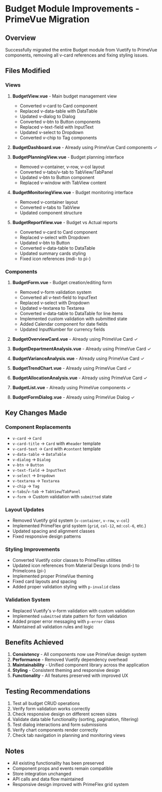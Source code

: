 # Budget Module Improvements - PrimeVue Migration

## Overview
Successfully migrated the entire Budget module from Vuetify to PrimeVue components, removing all v-card references and fixing styling issues.

## Files Modified

### Views
1. **BudgetView.vue** - Main budget management view
   - Converted v-card to Card component
   - Replaced v-data-table with DataTable
   - Updated v-dialog to Dialog
   - Converted v-btn to Button components
   - Replaced v-text-field with InputText
   - Updated v-select to Dropdown
   - Converted v-chip to Tag components

2. **BudgetDashboard.vue** - Already using PrimeVue Card components ✓

3. **BudgetPlanningView.vue** - Budget planning interface
   - Removed v-container, v-row, v-col layout
   - Converted v-tabs/v-tab to TabView/TabPanel
   - Updated v-btn to Button component
   - Replaced v-window with TabView content

4. **BudgetMonitoringView.vue** - Budget monitoring interface
   - Removed v-container layout
   - Converted v-tabs to TabView
   - Updated component structure

5. **BudgetReportView.vue** - Budget vs Actual reports
   - Converted v-card to Card component
   - Replaced v-select with Dropdown
   - Updated v-btn to Button
   - Converted v-data-table to DataTable
   - Updated summary cards styling
   - Fixed icon references (mdi- to pi-)

### Components
1. **BudgetForm.vue** - Budget creation/editing form
   - Removed v-form validation system
   - Converted all v-text-field to InputText
   - Replaced v-select with Dropdown
   - Updated v-textarea to Textarea
   - Converted v-data-table to DataTable for line items
   - Implemented custom validation with submitted state
   - Added Calendar component for date fields
   - Updated InputNumber for currency fields

2. **BudgetOverviewCard.vue** - Already using PrimeVue Card ✓

3. **BudgetDepartmentAnalysis.vue** - Already using PrimeVue Card ✓

4. **BudgetVarianceAnalysis.vue** - Already using PrimeVue Card ✓

5. **BudgetTrendChart.vue** - Already using PrimeVue Card ✓

6. **BudgetAllocationAnalysis.vue** - Already using PrimeVue Card ✓

7. **BudgetList.vue** - Already using PrimeVue components ✓

8. **BudgetFormDialog.vue** - Already using PrimeVue Dialog ✓

## Key Changes Made

### Component Replacements
- `v-card` → `Card`
- `v-card-title` → `Card` with `#header` template
- `v-card-text` → `Card` with `#content` template
- `v-data-table` → `DataTable`
- `v-dialog` → `Dialog`
- `v-btn` → `Button`
- `v-text-field` → `InputText`
- `v-select` → `Dropdown`
- `v-textarea` → `Textarea`
- `v-chip` → `Tag`
- `v-tabs`/`v-tab` → `TabView`/`TabPanel`
- `v-form` → Custom validation with `submitted` state

### Layout Updates
- Removed Vuetify grid system (`v-container`, `v-row`, `v-col`)
- Implemented PrimeFlex grid system (`grid`, `col-12`, `md:col-6`, etc.)
- Updated spacing and alignment classes
- Fixed responsive design patterns

### Styling Improvements
- Converted Vuetify color classes to PrimeFlex utilities
- Updated icon references from Material Design Icons (mdi-) to PrimeIcons (pi-)
- Implemented proper PrimeVue theming
- Fixed card layouts and spacing
- Added proper validation styling with `p-invalid` class

### Validation System
- Replaced Vuetify's v-form validation with custom validation
- Implemented `submitted` state pattern for form validation
- Added proper error messaging with `p-error` class
- Maintained all validation rules and logic

## Benefits Achieved

1. **Consistency** - All components now use PrimeVue design system
2. **Performance** - Removed Vuetify dependency overhead
3. **Maintainability** - Unified component library across the application
4. **Styling** - Consistent theming and responsive design
5. **Functionality** - All features preserved with improved UX

## Testing Recommendations

1. Test all budget CRUD operations
2. Verify form validation works correctly
3. Check responsive design on different screen sizes
4. Validate data table functionality (sorting, pagination, filtering)
5. Test dialog interactions and form submissions
6. Verify chart components render correctly
7. Check tab navigation in planning and monitoring views

## Notes

- All existing functionality has been preserved
- Component props and events remain compatible
- Store integration unchanged
- API calls and data flow maintained
- Responsive design improved with PrimeFlex grid system